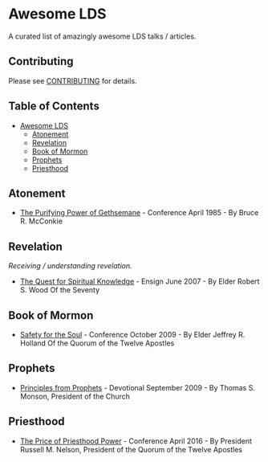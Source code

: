 # Awesome LDS
A curated list of amazingly awesome LDS talks / articles.

## Contributing
Please see [CONTRIBUTING](https://github.com/austp/awesome-lds/blob/master/CONTRIBUTING.md) for details.

## Table of Contents
- [Awesome LDS](#awesome-lds)
    - [Atonement](#atonement)
    - [Revelation](#revelation)
    - [Book of Mormon](#book-of-mormon)
    - [Prophets](#prophets)
    - [Priesthood](#priesthood)

## Atonement

* [The Purifying Power of Gethsemane](https://www.lds.org/general-conference/1985/04/the-purifying-power-of-gethsemane?lang=eng) - Conference April 1985 - By Bruce R. McConkie

## Revelation
*Receiving / understanding revelation.*

* [The Quest for Spiritual Knowledge](https://www.lds.org/ensign/2007/06/the-quest-for-spiritual-knowledge?lang=eng) - Ensign June 2007 - By Elder Robert S. Wood Of the Seventy

## Book of Mormon

* [Safety for the Soul](https://www.lds.org/general-conference/2009/10/safety-for-the-soul?lang=eng) - Conference October 2009 - By Elder Jeffrey R. Holland Of the Quorum of the Twelve Apostles

## Prophets

* [Principles from Prophets](https://speeches.byu.edu/talks/thomas-s-monson_principles-prophets-2/) - Devotional September 2009 - By Thomas S. Monson, President of the Church

## Priesthood

* [The Price of Priesthood Power](https://www.lds.org/general-conference/2016/04/the-price-of-priesthood-power?lang=eng) - Conference April 2016 - By President Russell M. Nelson, President of the Quorum of the Twelve Apostles

